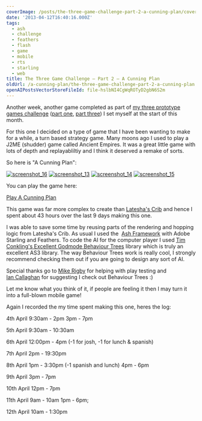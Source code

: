 ```yaml
---
coverImage: /posts/the-three-game-challenge-part-2-a-cunning-plan/cover.jpg
date: '2013-04-12T16:40:16.000Z'
tags:
  - ash
  - challenge
  - feathers
  - flash
  - game
  - mobile
  - rts
  - starling
  - web
title: The Three Game Challenge – Part 2 – A Cunning Plan
oldUrl: /a-cunning-plan/the-three-game-challenge-part-2-a-cunning-plan
openAIPostsVectorStoreFileId: file-hslbNI4CgWqROTyD2gbN6S2m
---
```


Another week, another game completed as part of [my three prototype games challenge](/posts/the-three-game-challenge/) ([part one](/posts/the-three-game-challenge-part-1-lateshas-crib/), [part three](/posts/the-three-game-challenge-part-3-the-family-jewels/)) I set myself at the start of this month.

<!-- more -->

For this one I decided on a type of game that I have been wanting to make for a while, a turn based strategy game. Many moons ago I used to play a J2ME (shudder) game called Ancient Empires. It was a great little game with lots of depth and replayabliltiy and I think it deserved a remake of sorts.

So here is "A Cunning Plan":

[![screenshot_16](/wp-content/uploads/2013/04/screenshot_16-300x224.png)](/wp-content/uploads/2013/04/screenshot_16-300x224.png) [![screenshot_13](/wp-content/uploads/2013/04/screenshot_13-300x222.png)](/wp-content/uploads/2013/04/screenshot_13-300x222.png)
[![screenshot_14](/wp-content/uploads/2013/04/screenshot_14-300x220.png)](/wp-content/uploads/2013/04/screenshot_14-300x220.png) [![screenshot_15](/wp-content/uploads/2013/04/screenshot_15-300x225.png)](/wp-content/uploads/2013/04/screenshot_15-300x225.png)

You can play the game here:

[Play A Cunning Plan](/projects/acunningplan)

This game was far more complex to create than [Latesha's Crib](/posts/the-three-game-challenge-part-1-lateshas-crib/) and hence I spent about 43 hours over the last 9 days making this one.

I was able to save some time by reusing parts of the rendering and hopping logic from Latesha's Crib. As usual I used the  [Ash Framework](https://www.ashframework.org/) with Adobe Starling and Feathers. To code the AI for the computer player I used [Tim Conkling's Excellent Godmode Behaviour Trees](https://github.com/tconkling/godmode-as3) library which is truly an excellent AS3 library. The way Behaviour Trees work is really cool, I strongly recommend checking them out if you are going to design any sort of AI.

Special thanks go to [Mike Rigby](https://www.facebook.com/mikepaulrigby) for helping with play testing and [Ian Callaghan](https://www.facebook.com/ian.t.callaghan) for suggesting I check out Behaviour Trees :)

Let me know what you think of it, if people are feeling it then I may turn it into a full-blown mobile game!

Again I recorded the my time spent making this one, heres the log:

4th April
9:30am - 2pm
3pm - 7pm

5th April
9:30am - 10:30am

6th April
12:00pm - 4pm (-1 for josh, -1 for lunch &amp; spanish)

7th April
2pm - 19:30pm

8th April
1pm - 3:30pm (-1 spanish and lunch)
4pm - 6pm

9th April
3pm - 7pm

10th April
12pm - 7pm

11th April
9am - 10am
1pm - 6pm;

12th April
10am - 1:30pm
